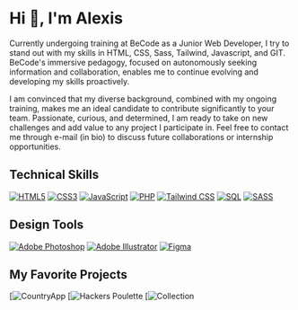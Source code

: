 # Hi 👋, I'm Alexis

Currently undergoing training at BeCode as a Junior Web Developer, I try to stand out with my skills in HTML, CSS, Sass, Tailwind, Javascript, and GIT. BeCode's immersive pedagogy, focused on autonomously seeking information and collaboration, enables me to continue evolving and developing my skills proactively.

I am convinced that my diverse background, combined with my ongoing training, makes me an ideal candidate to contribute significantly to your team. Passionate, curious, and determined, I am ready to take on new challenges and add value to any project I participate in. Feel free to contact me through e-mail (in bio) to discuss future collaborations or internship opportunities.

## Technical Skills
[![HTML5](https://img.shields.io/badge/HTML5-%23E34F26.svg?style=flat&logo=html5&logoColor=white)](https://www.w3.org/html/)
[![CSS3](https://img.shields.io/badge/CSS3-%231572B6.svg?style=flat&logo=css3&logoColor=white)](https://www.w3.org/Style/CSS/Overview.en.html)
[![JavaScript](https://img.shields.io/badge/JavaScript-%23323330.svg?style=flat&logo=javascript&logoColor=%23F7DF1E)](https://developer.mozilla.org/en-US/docs/Web/JavaScript)
[![PHP](https://img.shields.io/badge/PHP-%23777BB4.svg?style=flat&logo=php&logoColor=white)](https://www.php.net/)
[![Tailwind CSS](https://img.shields.io/badge/Tailwind_CSS-%2338B2AC.svg?style=flat&logo=tailwind-css&logoColor=white)](https://tailwindcss.com/)
[![SQL](https://img.shields.io/badge/SQL-%23316192.svg?style=flat&logo=postgresql&logoColor=white)](https://www.sql.org/)
[![SASS](https://img.shields.io/badge/SASS-hotpink.svg?style=flat&logo=SASS&logoColor=white)](https://sass-lang.com/)

## Design Tools
[![Adobe Photoshop](https://img.shields.io/badge/Adobe%20Photoshop-%2331A8FF.svg?style=flat&logo=adobe%20photoshop&logoColor=white)](https://www.adobe.com/products/photoshop.html)
[![Adobe Illustrator](https://img.shields.io/badge/Adobe%20Illustrator-%23FF9A00.svg?style=flat&logo=adobe%20illustrator&logoColor=white)](https://www.adobe.com/products/illustrator.html)
[![Figma](https://img.shields.io/badge/Figma-%23F24E1E.svg?style=flat&logo=figma&logoColor=white)](https://www.figma.com/)

## My Favorite Projects
[![CountryApp](https://github.com/qlexisp/CountryApp)
[![Hackers Poulette](https://github.com/qlexisp/Hackers-Poulette)
[![Collection](https://github.com/qlexisp/collection)
